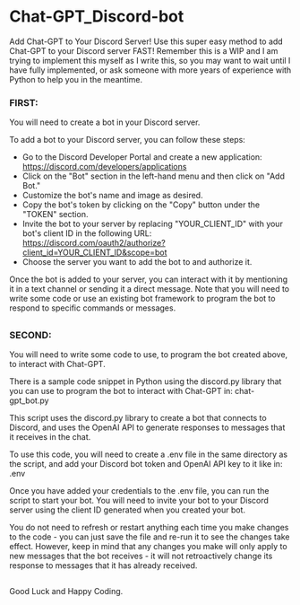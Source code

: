 # Chat-GPT_Discord-bot
Add Chat-GPT to Your Discord Server! Use this super easy method to add Chat-GPT to your Discord server FAST!
Remember this is a WIP and I am trying to implement this myself as I write this, so you may want to wait until I have fully implemented, or ask someone with more years of experience with Python to help you in the meantime.


### FIRST:
You will need to create a bot in your Discord server.

To add a bot to your Discord server, you can follow these steps:

- Go to the Discord Developer Portal and create a new application: https://discord.com/developers/applications
- Click on the "Bot" section in the left-hand menu and then click on "Add Bot."
- Customize the bot's name and image as desired.
- Copy the bot's token by clicking on the "Copy" button under the "TOKEN" section.
- Invite the bot to your server by replacing "YOUR_CLIENT_ID" with your bot's client ID in the following URL: https://discord.com/oauth2/authorize?client_id=YOUR_CLIENT_ID&scope=bot
- Choose the server you want to add the bot to and authorize it.

Once the bot is added to your server, you can interact with it by mentioning it in a text channel or sending it a direct message. Note that you will need to write some code or use an existing bot framework to program the bot to respond to specific commands or messages.


##

### SECOND:
You will need to write some code to use, to program the bot created above, to interact with Chat-GPT. 
  
There is a sample code snippet in Python using the discord.py library that you can use to program the bot to interact with Chat-GPT in:
chat-gpt_bot.py
  
This script uses the discord.py library to create a bot that connects to Discord, and uses the OpenAI API to generate responses to messages that it receives in the chat.

To use this code, you will need to create a .env file in the same directory as the script, and add your Discord bot token and OpenAI API key to it like in:
.env
  
Once you have added your credentials to the .env file, you can run the script to start your bot. You will need to invite your bot to your Discord server using the client ID generated when you created your bot.

You do not need to refresh or restart anything each time you make changes to the code - you can just save the file and re-run it to see the changes take effect. However, keep in mind that any changes you make will only apply to new messages that the bot receives - it will not retroactively change its response to messages that it has already received.
 ## 
  Good Luck and Happy Coding.

